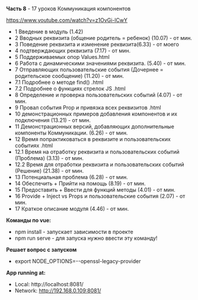 **Часть 8** - 17 уроков Коммуникация компонентов

https://www.youtube.com/watch?v=z1OvGi-lCwY

- 1 Введение в модуль (1.42)
- 2 Вводных реквизита (общение родитель = ребенок) (10.07) - от мин.
- 3 Поведение реквизита и изменение реквизита(6.33) - от моего
- 4 подтверждающих реквизита (7.17) - от мин.
- 5 Поддерживаемых опор Values.html
- 6 Работа с динамическими значениями реквизита. (5.40) - от мин.
- 7 Отправляющих пользовательские события (Дочернее = родительское сообщение) (11.20) - от мин.
- 7.1 Подробнее о методе find() .html
- 7.2 Подробнее о функциях стрелок JS .html
- 8 Определение и проверка пользовательских событий (4.07) - от мин.
- 9 Провал события Prop и привязка всех реквизитов .html
- 10 демонстрационных примеров добавления компонентов и их подключения (13.21) - от мин.
- 11 Демонстрационных версий, добавляющих дополнительные компоненты Коммуникации. (6.26) - от мин.
- 12 Время попрактиковаться в реквизите и пользовательских событиях .html
- 12.1 Время на отработку реквизита и пользовательских событий (Проблема) (3.13) - от мин.
- 12.2 Время для отработки реквизита и пользовательских событий (Решение) (21.38) - от мин.
- 13 Потенциальная проблема (6.28) - от мин.
- 14 Обеспечить + Прийти на помощь (8.19) - от мин.
- 15 Предоставить + Ввести для функций методы (4.01) - от мин.
- 16 Provide + Inject vs Props и пользовательские события (2.07) - от мин.
- 17 Краткое описание модуля (4.46) - от мин.

**Команды по vue:**
- npm install	- запускает зависимости в проекте
- npm run serve	- для запуска нужно ввести эту команду!

**Решает вопрос с запуском**
- export NODE_OPTIONS=--openssl-legacy-provider

**App running at:**
- Local:   http://localhost:8081/
- Network: http://192.168.0.109:8081/

